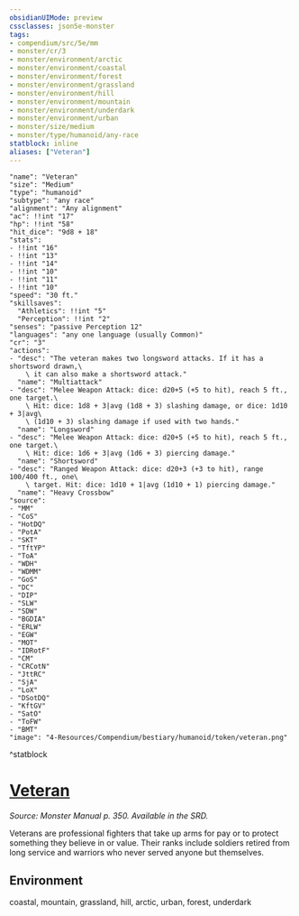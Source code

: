 ```yaml
---
obsidianUIMode: preview
cssclasses: json5e-monster
tags:
- compendium/src/5e/mm
- monster/cr/3
- monster/environment/arctic
- monster/environment/coastal
- monster/environment/forest
- monster/environment/grassland
- monster/environment/hill
- monster/environment/mountain
- monster/environment/underdark
- monster/environment/urban
- monster/size/medium
- monster/type/humanoid/any-race
statblock: inline
aliases: ["Veteran"]
---
```

```statblock
"name": "Veteran"
"size": "Medium"
"type": "humanoid"
"subtype": "any race"
"alignment": "Any alignment"
"ac": !!int "17"
"hp": !!int "58"
"hit_dice": "9d8 + 18"
"stats":
- !!int "16"
- !!int "13"
- !!int "14"
- !!int "10"
- !!int "11"
- !!int "10"
"speed": "30 ft."
"skillsaves":
  "Athletics": !!int "5"
  "Perception": !!int "2"
"senses": "passive Perception 12"
"languages": "any one language (usually Common)"
"cr": "3"
"actions":
- "desc": "The veteran makes two longsword attacks. If it has a shortsword drawn,\
    \ it can also make a shortsword attack."
  "name": "Multiattack"
- "desc": "Melee Weapon Attack: dice: d20+5 (+5 to hit), reach 5 ft., one target.\
    \ Hit: dice: 1d8 + 3|avg (1d8 + 3) slashing damage, or dice: 1d10 + 3|avg\
    \ (1d10 + 3) slashing damage if used with two hands."
  "name": "Longsword"
- "desc": "Melee Weapon Attack: dice: d20+5 (+5 to hit), reach 5 ft., one target.\
    \ Hit: dice: 1d6 + 3|avg (1d6 + 3) piercing damage."
  "name": "Shortsword"
- "desc": "Ranged Weapon Attack: dice: d20+3 (+3 to hit), range 100/400 ft., one\
    \ target. Hit: dice: 1d10 + 1|avg (1d10 + 1) piercing damage."
  "name": "Heavy Crossbow"
"source":
- "MM"
- "CoS"
- "HotDQ"
- "PotA"
- "SKT"
- "TftYP"
- "ToA"
- "WDH"
- "WDMM"
- "GoS"
- "DC"
- "DIP"
- "SLW"
- "SDW"
- "BGDIA"
- "ERLW"
- "EGW"
- "MOT"
- "IDRotF"
- "CM"
- "CRCotN"
- "JttRC"
- "SjA"
- "LoX"
- "DSotDQ"
- "KftGV"
- "SatO"
- "ToFW"
- "BMT"
"image": "4-Resources/Compendium/bestiary/humanoid/token/veteran.png"
```
^statblock
# [Veteran](4-Resources/Compendium/bestiary/humanoid/veteran.md)
*Source: Monster Manual p. 350. Available in the SRD.*  

Veterans are professional fighters that take up arms for pay or to protect something they believe in or value. Their ranks include soldiers retired from long service and warriors who never served anyone but themselves.



## Environment

coastal, mountain, grassland, hill, arctic, urban, forest, underdark
